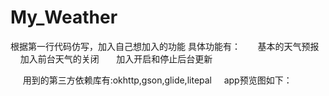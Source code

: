 # My_Weather
根据第一行代码仿写，加入自己想加入的功能
具体功能有：
        基本的天气预报
        加入前台天气的关闭
        加入开启和停止后台更新
        
      用到的第三方依赖库有:okhttp,gson,glide,litepal
      app预览图如下：
      
